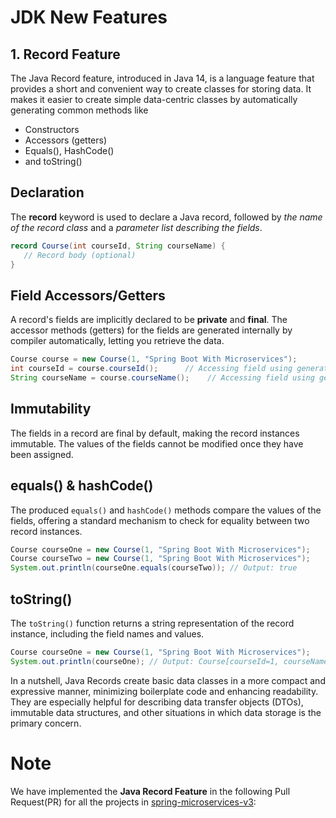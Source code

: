 # JDK New Features

## 1. Record Feature

The Java Record feature, introduced in Java 14, is a language feature that provides a short and convenient way to create classes for storing data. It makes it easier to create simple data-centric classes by automatically generating common methods like 

* Constructors
* Accessors (getters)
* Equals(), HashCode()
* and toString()

## Declaration
The **record** keyword is used to declare a Java record, followed by _the name of the record class_ and a _parameter list describing the fields_.

```java
record Course(int courseId, String courseName) {
   // Record body (optional)
}
```

## Field Accessors/Getters

A record's fields are implicitly declared to be **private** and **final**. The accessor methods (getters) for the fields are generated internally by compiler automatically, letting you retrieve the data.

```java
Course course = new Course(1, "Spring Boot With Microservices");
int courseId = course.courseId();      // Accessing field using generated accessor
String courseName = course.courseName();    // Accessing field using generated accessor
```

## Immutability
The fields in a record are final by default, making the record instances immutable. The values of the fields cannot be modified once they have been assigned.

## equals() & hashCode()
The produced `equals()` and `hashCode()` methods compare the values of the fields, offering a standard mechanism to check for equality between two record instances.
```java
Course courseOne = new Course(1, "Spring Boot With Microservices");
Course courseTwo = new Course(1, "Spring Boot With Microservices");
System.out.println(courseOne.equals(courseTwo)); // Output: true
```
## toString()

The `toString()` function returns a string representation of the record instance, including the field names and values.

```java
Course courseOne = new Course(1, "Spring Boot With Microservices");
System.out.println(courseOne); // Output: Course[courseId=1, courseName="Spring Boot With Microservices"]

```

In a nutshell, Java Records create basic data classes in a more compact and expressive manner, minimizing boilerplate code and enhancing readability. They are especially helpful for describing data transfer objects (DTOs), immutable data structures, and other situations in which data storage is the primary concern.
# Note

We have implemented the **Java Record Feature** in the following Pull Request(PR) for all the projects in [spring-microservices-v3](https://github.com/in28minutes/spring-microservices-v3/pull/3/files):
